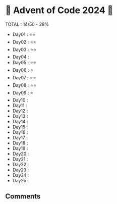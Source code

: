 # 🎄 Advent of Code 2024 🎄

TOTAL : 14/50 - 28%

- Day01 : ⭐⭐
- Day02 : ⭐⭐
- Day03 : ⭐⭐
- Day04 :
- Day05 : ⭐⭐
- Day06 : ⭐
- Day07 : ⭐⭐
- Day08 : ⭐⭐
- Day09 : ⭐
- Day10 :
- Day11 :
- Day12 :
- Day13 :
- Day14 :
- Day15 :
- Day16 :
- Day17 :
- Day18 :
- Day19 :
- Day20 :
- Day21 :
- Day22 :
- Day23 :
- Day24 :
- Day25 :

## Comments
